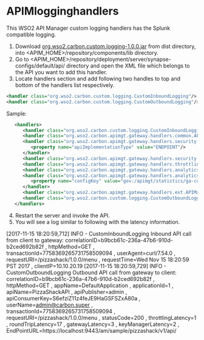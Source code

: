 # APIMlogginghandlers
This WSO2 API Manager custom logging handlers has the Splunk compatible logging.

1. Download [org.wso2.carbon.custom.logging-1.0.0.jar](https://github.com/vanjikumaran/APIMlogginghandlers/tree/master/dist/org.wso2.carbon.custom.logging-1.0.0.jar) from dist directory, into <APIM_HOME>/repository/components/lib directory.
2. Go to <APIM_HOME>/repository/deployment/server/synapse-configs/default/api/ directory and open the XML file which belongs to the API you want to add this handler.
3. Locate handlers section and add following two handles to top and bottom of the handlers list respectively.

```xml
<handler class="org.wso2.carbon.custom.logging.CustomInboundLogging"/>
<handler class="org.wso2.carbon.custom.logging.CustomOutboundLogging"/>
```
Sample:
```xml
   <handlers>
      <handler class="org.wso2.carbon.custom.logging.CustomInboundLogging"/>
      <handler class="org.wso2.carbon.apimgt.gateway.handlers.common.APIMgtLatencyStatsHandler"/>
      <handler class="org.wso2.carbon.apimgt.gateway.handlers.security.CORSRequestHandler">
         <property name="apiImplementationType" value="ENDPOINT"/>
      </handler>
      <handler class="org.wso2.carbon.apimgt.gateway.handlers.security.APIAuthenticationHandler"/>
      <handler class="org.wso2.carbon.apimgt.gateway.handlers.throttling.ThrottleHandler"/>
      <handler class="org.wso2.carbon.apimgt.gateway.handlers.analytics.APIMgtUsageHandler"/>
      <handler class="org.wso2.carbon.apimgt.gateway.handlers.analytics.APIMgtGoogleAnalyticsTrackingHandler">
         <property name="configKey" value="gov:/apimgt/statistics/ga-config.xml"/>
      </handler>
      <handler class="org.wso2.carbon.apimgt.gateway.handlers.ext.APIManagerExtensionHandler"/>
      <handler class="org.wso2.carbon.custom.logging.CustomOutboundLogging"/>
   </handlers>
```   
   
4. Restart the server and invoke the API.
5. You will see a log similar to following with the latency information. 

[2017-11-15 18:20:59,712] INFO - CustomInboundLogging Inbound API call from client to gateway: correlationID=b9bcb61c-236a-47b6-910d-b2ced692b82f , httpMethod=GET , transactionId=7758369265731758509094 , userAgent=curl/7.54.0 , requestURI=/pizzashack/1.0.0/menu , requestTime=Wed Nov 15 18:20:59 PST 2017 , clientIP=10.10.20.19
[2017-11-15 18:20:59,729] INFO - CustomOutboundLogging Outbound API call from gateway to client: correlationID=b9bcb61c-236a-47b6-910d-b2ced692b82f , httpMethod=GET , appName=DefaultApplication , applicationId=1 , apiName=PizzaShackAPI , apiPublisher=admin , apiConsumerKey=S6efziZ11z4feJE9HaGSFSZxA80a , userName=admin@carbon.super , transactionId=7758369265731758509094 , requestURI=/pizzashack/1.0.0/menu , statusCode=200 , throttlingLatency=1 , roundTripLatency=17 , gatewayLatency=3 , keyManagerLatency=2 , EndPointURL=https://localhost:9443/am/sample/pizzashack/v1/api/


